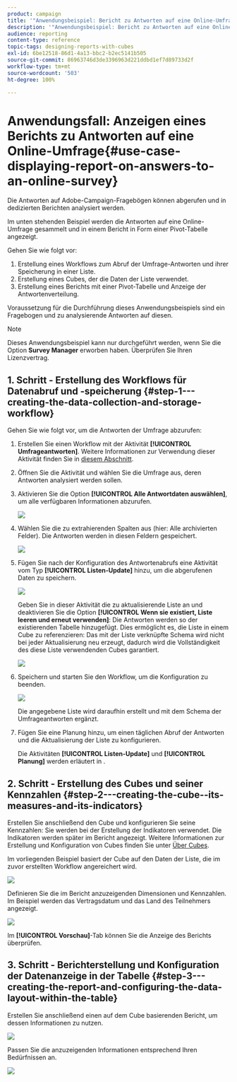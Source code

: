 ```yaml
---
product: campaign
title: '"Anwendungsbeispiel: Bericht zu Antworten auf eine Online-Umfrage erstellen"'
description: '"Anwendungsbeispiel: Bericht zu Antworten auf eine Online-Umfrage erstellen"'
audience: reporting
content-type: reference
topic-tags: designing-reports-with-cubes
exl-id: 6be12518-86d1-4a13-bbc2-b2ec5141b505
source-git-commit: 86963746d3de3396963d221ddbd1ef7d89733d2f
workflow-type: tm+mt
source-wordcount: '503'
ht-degree: 100%

---
```


# Anwendungsfall: Anzeigen eines Berichts zu Antworten auf eine Online-Umfrage{#use-case-displaying-report-on-answers-to-an-online-survey}

Die Antworten auf Adobe-Campaign-Fragebögen können abgerufen und in dedizierten Berichten analysiert werden.

Im unten stehenden Beispiel werden die Antworten auf eine Online-Umfrage gesammelt und in einem Bericht in Form einer Pivot-Tabelle angezeigt.

Gehen Sie wie folgt vor:

1. Erstellung eines Workflows zum Abruf der Umfrage-Antworten und ihrer Speicherung in einer Liste.
1. Erstellung eines Cubes, der die Daten der Liste verwendet.
1. Erstellung eines Berichts mit einer Pivot-Tabelle und Anzeige der Antwortenverteilung.

Voraussetzung für die Durchführung dieses Anwendungsbeispiels sind ein Fragebogen und zu analysierende Antworten auf diesen.

>[!NOTE]
>
>Dieses Anwendungsbeispiel kann nur durchgeführt werden, wenn Sie die Option **Survey Manager** erworben haben. Überprüfen Sie Ihren Lizenzvertrag.

## 1. Schritt - Erstellung des Workflows für Datenabruf und -speicherung {#step-1---creating-the-data-collection-and-storage-workflow}

Gehen Sie wie folgt vor, um die Antworten der Umfrage abzurufen:

1. Erstellen Sie einen Workflow mit der Aktivität **[!UICONTROL Umfrageantworten]**. Weitere Informationen zur Verwendung dieser Aktivität finden Sie in [diesem Abschnitt](../../surveys/using/publish--track-and-use-collected-data.md#using-the-collected-data).
1. Öffnen Sie die Aktivität und wählen Sie die Umfrage aus, deren Antworten analysiert werden sollen.
1. Aktivieren Sie die Option **[!UICONTROL Alle Antwortdaten auswählen]**, um alle verfügbaren Informationen abzurufen.

   ![](assets/reporting_usecase_1_01.png)

1. Wählen Sie die zu extrahierenden Spalten aus (hier: Alle archivierten Felder). Die Antworten werden in diesen Feldern gespeichert.

   ![](assets/reporting_usecase_1_02.png)

1. Fügen Sie nach der Konfiguration des Antwortenabrufs eine Aktivität vom Typ **[!UICONTROL Listen-Update]** hinzu, um die abgerufenen Daten zu speichern.

   ![](assets/reporting_usecase_1_04.png)

   Geben Sie in dieser Aktivität die zu aktualisierende Liste an und deaktivieren Sie die Option **[!UICONTROL Wenn sie existiert, Liste leeren und erneut verwenden]**: Die Antworten werden so der existierenden Tabelle hinzugefügt. Dies ermöglicht es, die Liste in einem Cube zu referenzieren: Das mit der Liste verknüpfte Schema wird nicht bei jeder Aktualisierung neu erzeugt, dadurch wird die Vollständigkeit des diese Liste verwendenden Cubes garantiert.

   ![](assets/reporting_usecase_1_03.png)

1. Speichern und starten Sie den Workflow, um die Konfiguration zu beenden.

   ![](assets/reporting_usecase_1_05.png)

   Die angegebene Liste wird daraufhin erstellt und mit dem Schema der Umfrageantworten ergänzt.

1. Fügen Sie eine Planung hinzu, um einen täglichen Abruf der Antworten und die Aktualisierung der Liste zu konfigurieren.

   Die Aktivitäten **[!UICONTROL Listen-Update]** und **[!UICONTROL Planung]** werden erläutert in .

## 2. Schritt - Erstellung des Cubes und seiner Kennzahlen {#step-2---creating-the-cube--its-measures-and-its-indicators}

Erstellen Sie anschließend den Cube und konfigurieren Sie seine Kennzahlen: Sie werden bei der Erstellung der Indikatoren verwendet. Die Indikatoren werden später im Bericht angezeigt. Weitere Informationen zur Erstellung und Konfiguration von Cubes finden Sie unter [Über Cubes](../../reporting/using/about-cubes.md).

Im vorliegenden Beispiel basiert der Cube auf den Daten der Liste, die im zuvor erstellten Workflow angereichert wird.

![](assets/reporting_usecase_2_01.png)

Definieren Sie die im Bericht anzuzeigenden Dimensionen und Kennzahlen. Im Beispiel werden das Vertragsdatum und das Land des Teilnehmers angezeigt.

![](assets/reporting_usecase_2_02.png)

Im **[!UICONTROL Vorschau]**-Tab können Sie die Anzeige des Berichts überprüfen.

## 3. Schritt - Berichterstellung und Konfiguration der Datenanzeige in der Tabelle {#step-3---creating-the-report-and-configuring-the-data-layout-within-the-table}

Erstellen Sie anschließend einen auf dem Cube basierenden Bericht, um dessen Informationen zu nutzen.

![](assets/reporting_usecase_3_01.png)

Passen Sie die anzuzeigenden Informationen entsprechend Ihren Bedürfnissen an.

![](assets/reporting_usecase_3_02.png)
